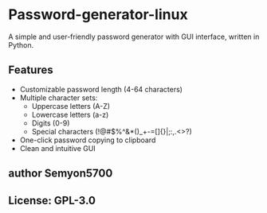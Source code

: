 # Password-generator-linux

A simple and user-friendly password generator with GUI interface, written in Python.

## Features

- Customizable password length (4-64 characters)
- Multiple character sets:
  - Uppercase letters (A-Z)
  - Lowercase letters (a-z)
  - Digits (0-9)
  - Special characters (!@#$%^&*()_+-=[]{}|;:,.<>?)
- One-click password copying to clipboard
- Clean and intuitive GUI

## author Semyon5700
## License: GPL-3.0
